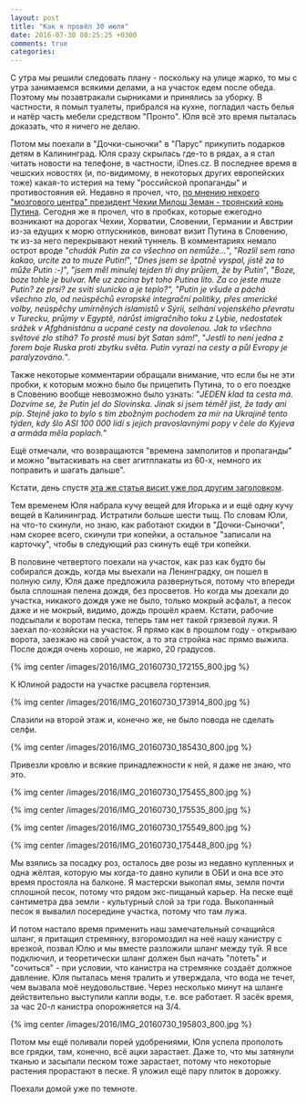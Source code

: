 ```yaml
---
layout: post
title: "Как я провёл 30 июля"
date: 2016-07-30 08:25:25 +0300
comments: true
categories: 
---
```

С утра мы решили следовать плану - поскольку на улице жарко, то мы с утра занимаемся всякими делами, а на участок едем после обеда. Поэтому мы позавтракали сырниками и принялись за уборку. В частности, я помыл туалеты, прибрался на кухне, погладил часть белья и натёр часть мебели средством "Пронто". Юля всё это время пыталась доказать, что я ничего не делаю.

Потом мы поехали в "Дочки-сыночки" в "Парус" прикупить подарков детям в Калининград. Юля сразу скрылась где-то в рядах, а я стал читать новости на телефоне, в частности, iDnes.cz. В последнее время в чешских новостях (и, по-видимому, в некоторых других европейских тоже) какая-то истерия на тему "российской пропаганды" и противостояния ей. Недавно я прочел, что, [по мнению некоего "мозгового центра" президент Чехии Милош Земан - троянский конь Путина](http://zpravy.idnes.cz/prezident-zeman-hraje-roli-trojskeho-kone-ruska-tvrdi-think-tank-pye-/domaci.aspx?c=A160728_112705_domaci_kop). Сегодня же я прочел, что в пробках, которые ежегодно возникают на дорогах Чехии, Хорватии, Словении, Германии и Австрии из-за едущих к морю отпускников, виноват визит Путина в Словению, тк из-за него перекрывают некий туннель. В комментариях немало острот вроде "*chudák Putin za co všechno on nemůže...*", "*Rozlil sem rano kakao, urcite za to muze Putin!*", "*Dnes jsem se špatně vyspal, jistě za to může Putin :-)*", "*jsem měl minulej tejden tři dny průjem, že by Putin*", "*Boze, boze tohle je bulvar. Me uz zacina byt toho Putina lito. Za co jeste muze Putin? ze prsi? ze sviti slunicko a je teplo?", "Putin je všude a páchá všechno zlo, od neúspěchů evropské integrační politiky, přes americké volby, neúspěchy umírněných islamistů v Sýrii, selhání vojenského převratu v Turecku, průjmy v Egyptě, nárůst imigračního toku z Lybie, nedostatek srážek v Afghánistánu a ucpané cesty na dovolenou. Jak to všechno světové zlo stíhá? To prostě musí být Satan sám!*", "*Jestli to není jedna z forem boje Ruska proti zbytku světa. Putin vyrazí na cesty a půl Evropy je paralyzováno.*". 

Также некоторые комментарии обращали внимание, что если бы не эти пробки, к которым можно было бы прицепить Путина, то о его поездке в Словению вообще невозможно было узнать: "*JEDEN klad ta cesta má. Dozvíme se, že Putin jel do Slovinska. Jinak si jsem téměř jist, že tady ani píp. Stejně jako to bylo s tím zbožným pochodem za mír na Ukrajině tento týden, kdy šlo ASI 100 000 lidí s jejich pravoslavnými popy v čele do Kyjeva a armáda měla poplach.*"

Ещё отмечали, что возвращаются "времена замполитов и пропаганды" и можно "вытаскивать на свет агитплакаты из 60-х, немного их поправить и шагать дальше".

Кстати, день спустя [эта же статья висит уже под другим заголовком](http://zpravy.idnes.cz/komplikace-na-evropskych-silnicich-d6f-/zahranicni.aspx?c=A160730_083759_zahranicni_zt).

Тем временем Юля набрала кучу вещей для Игорька и и ещё одну кучу вещей в Калининград. Истратили больше шести тыщ. По словам Юли, на что-то скинули, но знаю, как работают скидки в "Дочки-Сыночки", нам скорее всего, скинули три копейки, а остальное "записали на карточку", чтобы в следующий раз скинуть ещё три копейки.

В половине четвертого поехали на участок, как раз как будто бы собирался дождь, когда мы выехали на Ленинградку, он пошел в полную силу, Юля даже предложила развернуться, потому что впереди была сплошная пелена дождя, без просветов. Но когда мы доехали до участка, никакого дождя уже не было, только мокрый асфальт, а песок даже и не мокрый, видимо, дождь прошёл краем. Кстати, рабочие подсыпали к воротам песка, теперь там нет такой грязевой лужи. Я заехал по-хозяйски на участок. Я прямо как в прошлом году - открываю ворота, заезжаю на свой участок, а то эта стройка нас прямо выжила. После дождя очень хорошо, не жарко, 20 градусов.

{% img center /images/2016/IMG_20160730_172155_800.jpg %}

К Юлиной радости на участке расцвела гортензия.

{% img center /images/2016/IMG_20160730_173914_800.jpg %}

Слазили на второй этаж и, конечно же, не было повода не сделать селфи.

{% img center /images/2016/IMG_20160730_185430_800.jpg %}

Привезли кровлю и всякие принадлежности к ней, я даже не знаю, что это.

{% img center /images/2016/IMG_20160730_175455_800.jpg %}

{% img center /images/2016/IMG_20160730_175535_800.jpg %}

{% img center /images/2016/IMG_20160730_175549_800.jpg %}

{% img center /images/2016/IMG_20160730_175448_800.jpg %}

Мы взялись за посадку роз, осталось две розы из недавно купленных и одна жёлтая, которую мы когда-то давно купили в ОБИ и она все это время простояла на балконе. Я мастерски выкопал ямы, земля почти сплошной песок, потому что рядом экс-пищаный карьер. На песке ещё сантиметра два земли - культурный слой за три года. Выкопанный песок я вывалил посередине участка, потому что там лужа.

И потом настало время применить наш замечательный сочащийся шланг, я притащил стремянку, взгоромоздил на неё нашу канистру с врезкой, позвал Юлю и мы вместе разложили шланг между туй. Я все подключил, и теоретически шланг должен был начать "потеть" и "сочиться" - при условии, что канистра на стремянке создаёт должное давление. Юля пыталась меня тралить и утверждала, что вода не течет, чем вызвала моё неудовольствие. Через несколько минут на шланге действительно выступили капли воды, т.е. все работает. Я засёк время, за час 20-л канистра опорожняется на 3/4.

{% img center /images/2016/IMG_20160730_195803_800.jpg %}

Потом мы ещё поливали порей удобрениями, Юля успела прополоть все грядки, там, конечно, всё ацки зарастает. Даже то, что мы затянули тканью и засыпали песком тоже зарастает, потому что некоторые растения прорастают в песке. Я уложил ещё пару плиток в дорожку.

Поехали домой уже по темноте.

